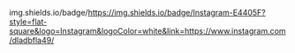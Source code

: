 img.shields.io/badge/https://img.shields.io/badge/Instagram-E4405F?style=flat-square&logo=Instagram&logoColor=white&link=https://www.instagram.com/dladbfla49/
